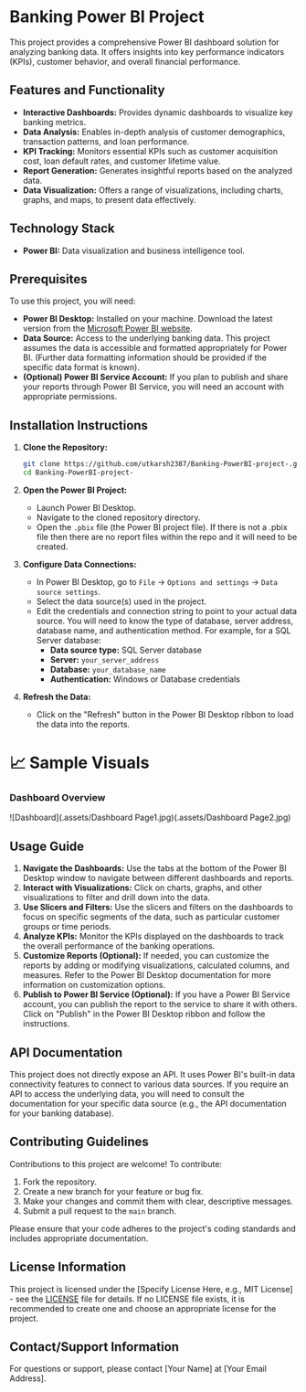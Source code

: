 # Banking Power BI Project

This project provides a comprehensive Power BI dashboard solution for analyzing banking data. It offers insights into key performance indicators (KPIs), customer behavior, and overall financial performance.

## Features and Functionality

*   **Interactive Dashboards:**  Provides dynamic dashboards to visualize key banking metrics.
*   **Data Analysis:** Enables in-depth analysis of customer demographics, transaction patterns, and loan performance.
*   **KPI Tracking:**  Monitors essential KPIs such as customer acquisition cost, loan default rates, and customer lifetime value.
*   **Report Generation:** Generates insightful reports based on the analyzed data.
*   **Data Visualization:**  Offers a range of visualizations, including charts, graphs, and maps, to present data effectively.

## Technology Stack

*   **Power BI:** Data visualization and business intelligence tool.

## Prerequisites

To use this project, you will need:

*   **Power BI Desktop:**  Installed on your machine.  Download the latest version from the [Microsoft Power BI website](https://powerbi.microsoft.com/desktop/).
*   **Data Source:** Access to the underlying banking data.  This project assumes the data is accessible and formatted appropriately for Power BI. (Further data formatting information should be provided if the specific data format is known).
*   **(Optional) Power BI Service Account:** If you plan to publish and share your reports through Power BI Service, you will need an account with appropriate permissions.

## Installation Instructions

1.  **Clone the Repository:**

    ```bash
    git clone https://github.com/utkarsh2387/Banking-PowerBI-project-.git
    cd Banking-PowerBI-project-
    ```

2.  **Open the Power BI Project:**

    *   Launch Power BI Desktop.
    *   Navigate to the cloned repository directory.
    *   Open the `.pbix` file (the Power BI project file). If there is not a .pbix file then there are no report files within the repo and it will need to be created.

3.  **Configure Data Connections:**

    *   In Power BI Desktop, go to `File` -> `Options and settings` -> `Data source settings`.
    *   Select the data source(s) used in the project.
    *   Edit the credentials and connection string to point to your actual data source. You will need to know the type of database, server address, database name, and authentication method.  For example, for a SQL Server database:
        *   **Data source type:** SQL Server database
        *   **Server:** `your_server_address`
        *   **Database:** `your_database_name`
        *   **Authentication:** Windows or Database credentials

4.  **Refresh the Data:**

    *   Click on the "Refresh" button in the Power BI Desktop ribbon to load the data into the reports.
  

# 📈 Sample Visuals
###  Dashboard Overview
![Dashboard](.assets/Dashboard Page1.jpg)(.assets/Dashboard Page2.jpg)

## Usage Guide

1.  **Navigate the Dashboards:** Use the tabs at the bottom of the Power BI Desktop window to navigate between different dashboards and reports.
2.  **Interact with Visualizations:** Click on charts, graphs, and other visualizations to filter and drill down into the data.
3.  **Use Slicers and Filters:**  Use the slicers and filters on the dashboards to focus on specific segments of the data, such as particular customer groups or time periods.
4.  **Analyze KPIs:**  Monitor the KPIs displayed on the dashboards to track the overall performance of the banking operations.
5.  **Customize Reports (Optional):**  If needed, you can customize the reports by adding or modifying visualizations, calculated columns, and measures.  Refer to the Power BI Desktop documentation for more information on customization options.
6.  **Publish to Power BI Service (Optional):** If you have a Power BI Service account, you can publish the report to the service to share it with others.  Click on "Publish" in the Power BI Desktop ribbon and follow the instructions.

## API Documentation

This project does not directly expose an API. It uses Power BI's built-in data connectivity features to connect to various data sources.  If you require an API to access the underlying data, you will need to consult the documentation for your specific data source (e.g., the API documentation for your banking database).

## Contributing Guidelines

Contributions to this project are welcome! To contribute:

1.  Fork the repository.
2.  Create a new branch for your feature or bug fix.
3.  Make your changes and commit them with clear, descriptive messages.
4.  Submit a pull request to the `main` branch.

Please ensure that your code adheres to the project's coding standards and includes appropriate documentation.

## License Information

This project is licensed under the [Specify License Here, e.g., MIT License] - see the [LICENSE](LICENSE) file for details. If no LICENSE file exists, it is recommended to create one and choose an appropriate license for the project.

## Contact/Support Information

For questions or support, please contact [Your Name] at [Your Email Address].
